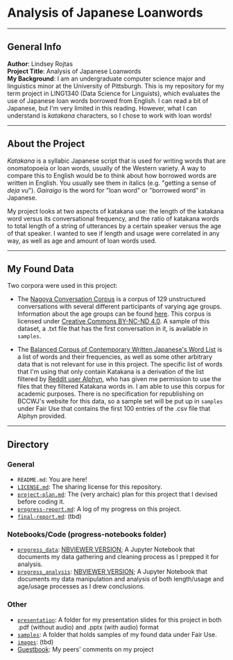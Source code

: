 # Analysis of Japanese Loanwords
___

## General Info
**Author**: Lindsey Rojtas  
**Project Title**: Analysis of Japanese Loanwords  
**My Background**: I am an undergraduate computer science major and linguistics minor at the University of Pittsburgh. This is my repository for my term project in LING1340 (Data Science for Linguists), which evaluates the use of Japanese loan words borrowed from English. I can read a bit of Japanese, but I'm very limited in this reading. However, what I can understand is *katakana* characters, so I chose to work with loan words!
___
## About the Project
*Katakana* is a syllabic Japanese script that is used for writing words that are onomatopoeia or loan words, usually of the Western variety. A way to compare this to English would be to think about how borrowed words are written in English. You usually see them in italics (e.g. "getting a sense of *deja vu*"). *Gairaigo* is the word for "loan word" or "borrowed word" in Japanese.   
  
My project looks at two aspects of katakana use: the length of the katakana word versus its conversational frequency, and the ratio of katakana words to total length of a string of utterances by a certain speaker versus the age of that speaker. I wanted to see if length and usage were correlated in any way, as well as age and amount of loan words used.   
  
___
## My Found Data
Two corpora were used in this project: 
- The [Nagoya Conversation Corpus](https://mmsrv.ninjal.ac.jp/nucc/) is a corpus of 129 unstructured conversations with several different participants of varying age groups. Information about the age groups can be found [here](https://mmsrv.ninjal.ac.jp/nucc/nucc_conversant.html). This corpus is licensed under [Creative Commons BY-NC-ND 4.0](https://creativecommons.org/licenses/by-nc-nd/4.0/deed.ja). A sample of this dataset, a .txt file that has the first conversation in it, is available in `samples`. 
  
- The [Balanced Corpus of Contemporary Written Japanese's Word List](https://pj.ninjal.ac.jp/corpus_center/bccwj/en/freq-list.html) is a list of words and their frequencies, as well as some other arbitrary data that is not relevant for use in this project. The specific list of words that I'm using that only contain Katakana is a derivation of the list filtered by [Reddit user Alphyn](https://www.reddit.com/user/Alphyn), who has given me permission to use the files that they filtered Katakana words in. I am able to use this corpus for academic purposes. There is no specification for republishing on BCCWJ's website for this data, so a sample set will be put up in `samples` under Fair Use that contains the first 100 entries of the .csv file that Alphyn provided. 
  
___
## Directory
### General
- `README.md`: You are here!
- [`LICENSE.md`](https://github.com/Data-Science-for-Linguists-2020/Analysis-of-Japanese-Loanwords/blob/master/LICENSE.md): The sharing license for this repository. 
- [`project-plan.md`](https://github.com/Data-Science-for-Linguists-2020/Analysis-of-Japanese-Loanwords/blob/master/project-plan.md): The (very archaic) plan for this project that I devised before coding it. 
- [`progress-report.md`](https://github.com/Data-Science-for-Linguists-2020/Analysis-of-Japanese-Loanwords/blob/master/progress-report.md): A log of my progress on this project.
- [`final-report.md`](https://github.com/Data-Science-for-Linguists-2020/Analysis-of-Japanese-Loanwords): (tbd)

### Notebooks/Code (progress-notebooks folder)
- [`progress_data`](https://github.com/Data-Science-for-Linguists-2020/Analysis-of-Japanese-Loanwords/blob/master/progress-notebooks/progress_data.ipynb): [NBVIEWER VERSION](https://nbviewer.jupyter.org/github/Data-Science-for-Linguists-2020/Analysis-of-Japanese-Loanwords/blob/master/progress-notebooks/progress_data.ipynb); A Jupyter Notebook that documents my data gathering and cleaning process as I prepped it for analysis.
- [`progress_analysis`](https://github.com/Data-Science-for-Linguists-2020/Analysis-of-Japanese-Loanwords/blob/master/progress-notebooks/progress_analysis.ipynb): [NBVIEWER VERSION](https://nbviewer.jupyter.org/github/Data-Science-for-Linguists-2020/Analysis-of-Japanese-Loanwords/blob/master/progress-notebooks/progress_analysis.ipynb); A Jupyter Notebook that documents my data manipulation and analysis of both length/usage and age/usage processes as I drew conclusions.

### Other
- [`presentation`](https://github.com/Data-Science-for-Linguists-2020/Analysis-of-Japanese-Loanwords/tree/master/presentation): A folder for my presentation slides for this project in both .pdf (without audio) and .pptx (with audio) format
- [`samples`](https://github.com/Data-Science-for-Linguists-2020/Analysis-of-Japanese-Loanwords/tree/master/samples): A folder that holds samples of my found data under Fair Use. 
- [`images`](https://github.com/Data-Science-for-Linguists-2020/Analysis-of-Japanese-Loanwords): (tbd)
- [Guestbook](https://github.com/Data-Science-for-Linguists-2020/Class-Plaza/blob/master/guestbooks/guestbook_lindsey.md): My peers' comments on my project

